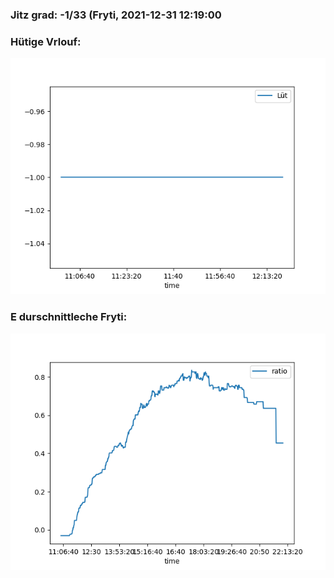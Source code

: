 ### Jitz grad: -1/33 (Fryti, 2021-12-31 12:19:00

### Hütige Vrlouf:
![Graph](Today.png)

### E durschnittleche Fryti:
![Graph](Fryti.png)